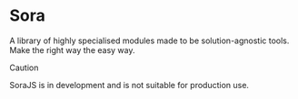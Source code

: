 # Sora

A library of highly specialised modules made to be solution-agnostic tools. Make the right way the easy way.

> [!CAUTION]
> SoraJS is in development and is not suitable for production use.

